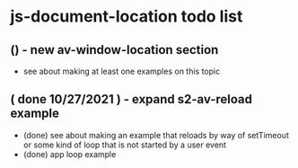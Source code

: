 # js-document-location todo list

## () - new av-window-location section
* see about making at least one examples on this topic

## ( done 10/27/2021 ) - expand s2-av-reload example
* (done) see about making an example that reloads by way of setTimeout or some kind of loop that is not started by a user event
* (done) app loop example